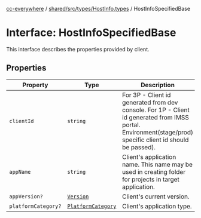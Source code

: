 [cc-everywhere](../../../../../index.md) / [shared/src/types/HostInfo.types](../index.md) / HostInfoSpecifiedBase

# Interface: HostInfoSpecifiedBase

This interface describes the properties provided by client.

## Properties

| Property | Type | Description |
| ------ | ------ | ------ |
| `clientId` | `string` | For 3P - Client id generated from dev console. For 1P - Client id generated from IMSS portal. Environment(stage/prod) specific client id should be passed). |
| `appName` | `string` | Client's application name. This name may be used in creating folder for projects in target application. |
| `appVersion?` | [`Version`](../../Version.types/interfaces/Version.md) | Client's current version. |
| `platformCategory?` | [`PlatformCategory`](../enumerations/PlatformCategory.md) | Client's application type. |
